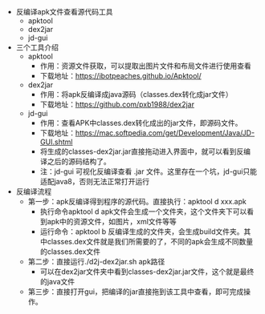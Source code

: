 




- 反编译apk文件查看源代码工具
    - apktool
    - dex2jar
    - jd-gui
- 三个工具介绍
    - apktool
        - 作用：资源文件获取，可以提取出图片文件和布局文件进行使用查看
        - 下载地址：https://ibotpeaches.github.io/Apktool/
    - dex2jar
        - 作用：将apk反编译成java源码（classes.dex转化成jar文件）
        - 下载地址：https://github.com/pxb1988/dex2jar
    - jd-gui
        - 作用：查看APK中classes.dex转化成出的jar文件，即源码文件。
        - 下载地址：https://mac.softpedia.com/get/Development/Java/JD-GUI.shtml
        - 将生成的classes-dex2jar.jar直接拖动进入界面中，就可以看到反编译之后的源码结构了。
        - 注：jd-gui 可视化反编译查看 .jar 文件。这里存在一个坑，jd-gui只能适配java8，否则无法正常打开运行
- 反编译流程
    - 第一步：apk反编译得到程序的源代码。直接执行：apktool d xxx.apk
        - 执行命令apktool d apk文件会生成一个文件夹，这个文件夹下可以看到apk中的资源文件，如图片，xml文件等等
        - 运行命令：apktool b 反编译生成的文件夹，会生成build文件夹。其中classes.dex文件就是我们所需要的了，不同的apk会生成不同数量的classes.dex文件
    - 第二步：直接运行./d2j-dex2jar.sh apk路径
        - 可以在dex2jar文件夹中看到classes-dex2jar.jar文件，这个就是最终的java文件
    - 第三步：直接打开gui，把编译的jar直接拖到该工具中查看，即可完成操作。










